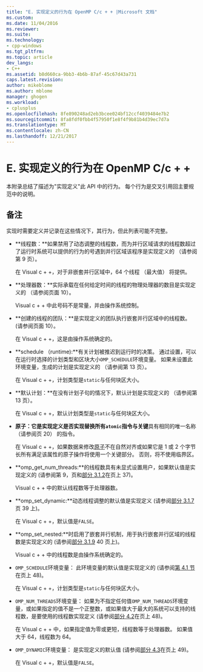 ```yaml
---
title: "E. 实现定义的行为在 OpenMP C/c + + |Microsoft 文档"
ms.custom: 
ms.date: 11/04/2016
ms.reviewer: 
ms.suite: 
ms.technology:
- cpp-windows
ms.tgt_pltfrm: 
ms.topic: article
dev_langs:
- C++
ms.assetid: b8d660ca-9bb3-4b6b-87af-45c67d43a731
caps.latest.revision: 
author: mikeblome
ms.author: mblome
manager: ghogen
ms.workload:
- cplusplus
ms.openlocfilehash: 8fe890248ad2eb3bcee024bf12ccf4039484e7b2
ms.sourcegitcommit: 8fa8fdf0fbb4f57950f1e8f4f9b81b4d39ec7d7a
ms.translationtype: MT
ms.contentlocale: zh-CN
ms.lasthandoff: 12/21/2017
---
```

# <a name="e-implementation-defined-behaviors-in-openmp-cc"></a>E. 实现定义的行为在 OpenMP C/c + +
本附录总结了描述为"实现定义"此 API 中的行为。  每个行为是交叉引用回主要规范中的说明。  
  
## <a name="remarks"></a>备注  
 实现时需要定义并记录在这些情况下，其行为，但此列表可能不完整。  
  
-   **线程数：**如果禁用了动态调整的线程数，而为并行区域请求的线程数超过了运行时系统可以提供的行为的号遇到并行区域该程序是实现定义的 （请参阅第 9 页）。  
  
     在 Visual c + +，对于非嵌套并行区域中，64 个线程 （最大值） 将提供。  
  
-   **处理器数：**实际承载在任何给定时间的线程的物理处理器的数目是实现定义的 （请参阅页面 10）。  
  
     Visual c + + 中此号码不是常量，并由操作系统控制。  
  
-   **创建的线程的团队：**是实现定义的团队执行嵌套并行区域中的线程数。 (请参阅页面 10）。  
  
     在 Visual c + +，这是由操作系统确定的。  
  
-   **schedule （runtime):**有关计划被推迟到运行时的决策。 通过设置，可以在运行时选择的计划类型和区块大小`OMP_SCHEDULE`环境变量。 如果未设置此环境变量，生成的计划是实现定义的 （请参阅第 13 页）。  
  
     在 Visual c + +，计划类型是`static`与任何块区大小。  
  
-   **默认计划：**在没有计划子句的情况下，默认计划是实现定义的 （请参阅第 13 页）。  
  
     在 Visual c + +，默认计划类型是`static`与任何块区大小。  
  
-   **原子：**它是实现定义是否实现替换所有`atomic`指令与**关键**具有相同的唯一名称 （请参阅页 20） 的指令。  
  
     在 Visual c + +，如果数据来修改[原子](../../parallel/openmp/reference/atomic.md)不在自然对齐或如果它是 1 或 2 个字节长所有满足该属性的原子操作将使用一个关键部分。 否则，将不使用临界区。  
  
-   **omp_get_num_threads:**的线程数具有未显式设置用户，如果默认值是实现定义的 (请参阅第 9，页和[部分 3.1.2](../../parallel/openmp/3-1-2-omp-get-num-threads-function.md)在页上 37)。  
  
     Visual c + + 中的默认线程数等于处理器数。  
  
-   **omp_set_dynamic:**动态线程调整的默认值是实现定义 (请参阅[部分 3.1.7](../../parallel/openmp/3-1-7-omp-set-dynamic-function.md)页 39 上)。  
  
     在 Visual c + +，默认值是`FALSE`。  
  
-   **omp_set_nested:**时启用了嵌套并行机制，用于执行嵌套并行区域的线程数是实现定义的 (请参阅[部分 3.1.9](../../parallel/openmp/3-1-9-omp-set-nested-function.md) 40 页上)。  
  
     Visual c + + 中的线程数是由操作系统确定的。  
  
-   `OMP_SCHEDULE`环境变量： 此环境变量的默认值是实现定义的 (请参阅[第 4.1 节](../../parallel/openmp/4-1-omp-schedule.md)在页上 48)。  
  
     在 Visual c + +，计划类型是`static`与任何块区大小。  
  
-   `OMP_NUM_THREADS`环境变量： 如果为不指定任何值`OMP_NUM_THREADS`环境变量，或如果指定的值不是一个正整数，或如果值大于最大的系统可以支持的线程数，是要使用的线程数实现定义 (请参阅[部分 4.2](../../parallel/openmp/4-2-omp-num-threads.md)在页上 48)。  
  
     在 Visual c + + 中，如果指定值为零或更短，线程数等于处理器数。  如果值大于 64，线程数为 64。  
  
-   `OMP_DYNAMIC`环境变量： 是实现定义的默认值 (请参阅[部分 4.3](../../parallel/openmp/4-3-omp-dynamic.md)在页上 49)。  
  
     在 Visual c + +，默认值是`FALSE`。